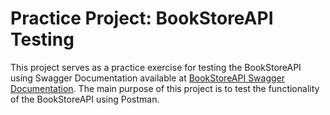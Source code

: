 # Practice Project: BookStoreAPI Testing

This project serves as a practice exercise for testing the BookStoreAPI using Swagger Documentation available at [BookStoreAPI Swagger Documentation](https://bookstore.toolsqa.com/swagger/#/BookStore). The main purpose of this project is to test the functionality of the BookStoreAPI using Postman.